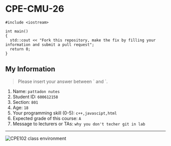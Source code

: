 # CPE-CMU-26
>
```
#include <iostream>

int main()
{
  std::cout << "Fork this repository, make the fix by filling your information and submit a pull request";
  return 0;
}
```

## My Information
> Please insert your answer between \` and \`.

1. Name: `pattadon nutes`
2. Student ID: `600612158`
3. Section: `801`
4. Age: `18`
5. Your programming skill (0-5): `c++,javascipt,html`
6. Expected grade of this course: `A`
7. Message to lecturers or TAs: `why you don't techer git in lab`

---
![CPE102 class environment](https://github.com/tmwatchanan/CPE-CMU-26/raw/master/cpe102_class_envi.jpg)
